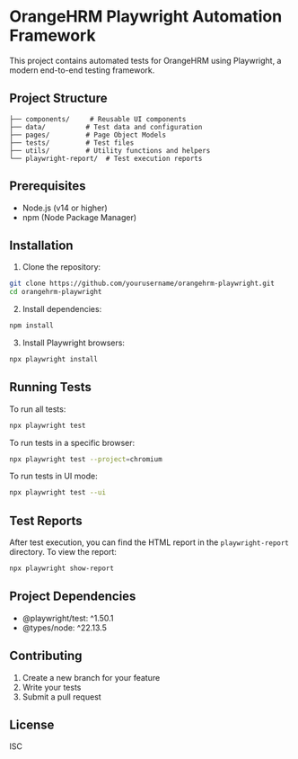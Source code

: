 # OrangeHRM Playwright Automation Framework

This project contains automated tests for OrangeHRM using Playwright, a modern end-to-end testing framework.

## Project Structure

```
├── components/     # Reusable UI components
├── data/          # Test data and configuration
├── pages/         # Page Object Models
├── tests/         # Test files
├── utils/         # Utility functions and helpers
└── playwright-report/  # Test execution reports
```

## Prerequisites

- Node.js (v14 or higher)
- npm (Node Package Manager)

## Installation

1. Clone the repository:

```bash
git clone https://github.com/yourusername/orangehrm-playwright.git
cd orangehrm-playwright
```

2. Install dependencies:

```bash
npm install
```

3. Install Playwright browsers:

```bash
npx playwright install
```

## Running Tests

To run all tests:

```bash
npx playwright test
```

To run tests in a specific browser:

```bash
npx playwright test --project=chromium
```

To run tests in UI mode:

```bash
npx playwright test --ui
```

## Test Reports

After test execution, you can find the HTML report in the `playwright-report` directory. To view the report:

```bash
npx playwright show-report
```

## Project Dependencies

- @playwright/test: ^1.50.1
- @types/node: ^22.13.5

## Contributing

1. Create a new branch for your feature
2. Write your tests
3. Submit a pull request

## License

ISC
